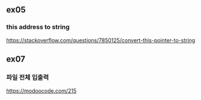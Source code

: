 ## ex05
### this address to string
https://stackoverflow.com/questions/7850125/convert-this-pointer-to-string

## ex07
### 파일 전체 입출력
https://modoocode.com/215